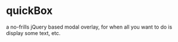 quickBox
========

a no-frills jQuery based modal overlay, for when all you want to do is display some text, etc.
